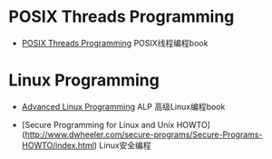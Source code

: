 POSIX Threads Programming
=========================

* [POSIX Threads Programming](https://computing.llnl.gov/tutorials/pthreads/) POSIX线程编程book

Linux Programming
=================

* [Advanced Linux Programming](http://www.makelinux.net/alp/) ALP 高级Linux编程book

* [Secure Programming for Linux and Unix HOWTO] (http://www.dwheeler.com/secure-programs/Secure-Programs-HOWTO/index.html) Linux安全编程
